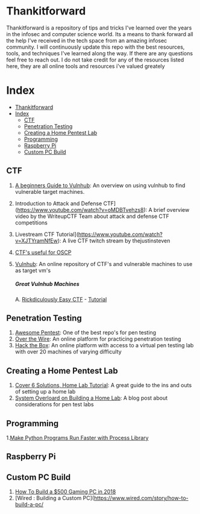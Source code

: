 # Thankitforward
Thankitforward is a repository of tips and tricks I've learned over the years in the infosec and computer science world. Its a means to thank forward all the help I've received in the tech space from an amazing infosec community. I will continuously update this repo with the best resources, tools, and techniques I've learned along the way. If there are any questions feel free to reach out. I do not take credit for any of the resources listed here, they are all online tools and resources i've valued greately

# Index
- [Thankitforward](#thankitforward)
- [Index](#index)
  - [CTF](#ctf)
  - [Penetration Testing](#penetration-testing)
  - [Creating a Home Pentest Lab](#creating-a-home-pentest-lab)
  - [Programming](#programming)
  - [Raspberry Pi](#raspberry-pi)
  - [Custom PC Build](#custom-pc-build)

## CTF

1. [A beginners Guide to Vulnhub](https://medium.com/@gavinloughridge/a-beginners-guide-to-vulnhub-part-1-52b06466635d): An overview on using vulnhub to find vulnerable target machines.
2. Introduction to Attack and Defense CTF](https://www.youtube.com/watch?v=oMDBTvehzs8): A brief overview video by the WriteupCTF Team about attack and defense CTF competitions
3. Livestream CTF Tutorial](https://www.youtube.com/watch?v=XJTYramNfEw): A live CTF twitch stream by thejustinsteven 
4. [CTF's useful for OSCP](https://docs.google.com/spreadsheets/d/1dwSMIAPIam0PuRBkCiDI88pU3yzrqqHkDtBngUHNCw8/edit#gid=0)
4. [Vulnhub](https://www.vulnhub.com/): An online repository of CTF's and vulnerable machines to use as target vm's

    ##### **Great Vulnhub Machines** 
    A. [Rickdiculously Easy CTF](https://www.vulnhub.com/entry/rickdiculouslyeasy-1,207/)
        - [Tutorial](https://portunreachable.com/ctf-walkthrough-vulnhub-rickdiculouslyeasy-26da0981413a?gi=928bfc352af2)

## Penetration Testing
1. [Awesome Pentest](https://github.com/enaqx/awesome-pentest): One of the best repo's for pen testing
2. [Over the Wire](https://overthewire.org/wargames/): An online platform for practicing penetration testing
3. [Hack the Box](https://www.hackthebox.eu/): An online platform with access to a virtual pen testing lab with over 20 machines of varying difficulty 

## Creating a Home Pentest Lab
1. [Cover 6 Solutions, Home Lab Tutorial](https://www.cover6solutions.com/home-lab-setup/): A great guide to the ins and outs of setting up a home lab
2. [System Overloard on Building a Home Lab](https://systemoverlord.com/2017/10/24/building-a-home-lab-for-offensive-security-basics.html#hardware-option-a-just-use-the-cloud): A blog post about considerations for pen test labs

## Programming
1.[Make Python Programs Run Faster with Process Library](https://medium.com/@urban_institute/using-multiprocessing-to-make-python-code-faster-23ea5ef996ba)

## Raspberry Pi

## Custom PC Build

1. [How To Build a $500 Gaming PC in 2018](https://www.youtube.com/watch?v=dFyhn6seoow)
2. [Wired : Building a Custom PC](https://www.wired.com/story/how-to-build-a-pc/
